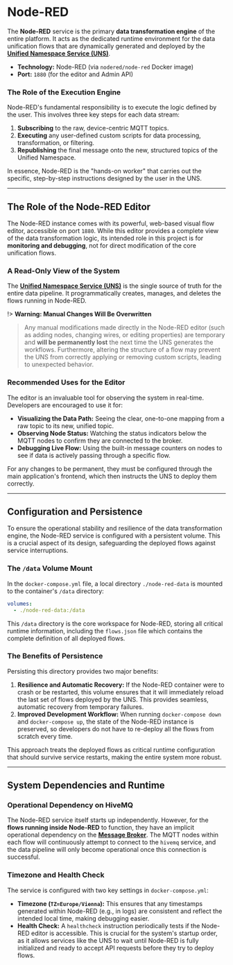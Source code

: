 # Node-RED

The **Node-RED** service is the primary **data transformation engine** of the entire platform. It acts as the dedicated runtime environment for the data unification flows that are dynamically generated and deployed by the **[Unified Namespace Service (UNS)](components/unified-namespace.md)**.

- **Technology:** Node-RED (via `nodered/node-red` Docker image)
- **Port:** `1880` (for the editor and Admin API)

### The Role of the Execution Engine

Node-RED's fundamental responsibility is to execute the logic defined by the user. This involves three key steps for each data stream:

1.  **Subscribing** to the raw, device-centric MQTT topics.
2.  **Executing** any user-defined custom scripts for data processing, transformation, or filtering.
3.  **Republishing** the final message onto the new, structured topics of the Unified Namespace.

In essence, Node-RED is the "hands-on worker" that carries out the specific, step-by-step instructions designed by the user in the UNS.

---

## The Role of the Node-RED Editor

The Node-RED instance comes with its powerful, web-based visual flow editor, accessible on port `1880`. While this editor provides a complete view of the data transformation logic, its intended role in this project is for **monitoring and debugging**, not for direct modification of the core unification flows.

### A Read-Only View of the System

The **[Unified Namespace Service (UNS)](components/unified-namespace.md)** is the single source of truth for the entire data pipeline. It programmatically creates, manages, and deletes the flows running in Node-RED.

!> **Warning: Manual Changes Will Be Overwritten**

> Any manual modifications made directly in the Node-RED editor (such as adding nodes, changing wires, or editing properties) are temporary and **will be permanently lost** the next time the UNS generates the workflows. Furthermore, altering the structure of a flow may prevent the UNS from correctly applying or removing custom scripts, leading to unexpected behavior.

### Recommended Uses for the Editor

The editor is an invaluable tool for observing the system in real-time. Developers are encouraged to use it for:

- **Visualizing the Data Path:** Seeing the clear, one-to-one mapping from a raw topic to its new, unified topic.
- **Observing Node Status:** Watching the status indicators below the MQTT nodes to confirm they are connected to the broker.
- **Debugging Live Flow:** Using the built-in message counters on nodes to see if data is actively passing through a specific flow.

For any changes to be permanent, they must be configured through the main application's frontend, which then instructs the UNS to deploy them correctly.

---

## Configuration and Persistence

To ensure the operational stability and resilience of the data transformation engine, the Node-RED service is configured with a persistent volume. This is a crucial aspect of its design, safeguarding the deployed flows against service interruptions.

### The `/data` Volume Mount

In the `docker-compose.yml` file, a local directory `./node-red-data` is mounted to the container's `/data` directory:

```yaml
volumes:
  - ./node-red-data:/data
```

This `/data` directory is the core workspace for Node-RED, storing all critical runtime information, including the `flows.json` file which contains the complete definition of all deployed flows.

### The Benefits of Persistence

Persisting this directory provides two major benefits:

1.  **Resilience and Automatic Recovery:** If the Node-RED container were to crash or be restarted, this volume ensures that it will immediately reload the last set of flows deployed by the UNS. This provides seamless, automatic recovery from temporary failures.
2.  **Improved Development Workflow:** When running `docker-compose down` and `docker-compose up`, the state of the Node-RED instance is preserved, so developers do not have to re-deploy all the flows from scratch every time.

This approach treats the deployed flows as critical runtime configuration that should survive service restarts, making the entire system more robust.

---

## System Dependencies and Runtime

### Operational Dependency on HiveMQ

The Node-RED service itself starts up independently. However, for the **flows running inside Node-RED** to function, they have an implicit operational dependency on the **[Message Broker](components/message-broker.md)**. The MQTT nodes within each flow will continuously attempt to connect to the `hivemq` service, and the data pipeline will only become operational once this connection is successful.

### Timezone and Health Check

The service is configured with two key settings in `docker-compose.yml`:

- **Timezone (`TZ=Europe/Vienna`):** This ensures that any timestamps generated within Node-RED (e.g., in logs) are consistent and reflect the intended local time, making debugging easier.
- **Health Check:** A `healthcheck` instruction periodically tests if the Node-RED editor is accessible. This is crucial for the system's startup order, as it allows services like the UNS to wait until Node-RED is fully initialized and ready to accept API requests before they try to deploy flows.
